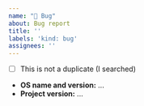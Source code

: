 ```yaml
---
name: "🐛 Bug"
about: Bug report
title: ''
labels: 'kind: bug'
assignees: ''
---
```


<!--
    Please try to fill out the following info:
-->

- [ ] This is not a duplicate (I searched)
- **OS name and version:** ...
- **Project version:** ...
